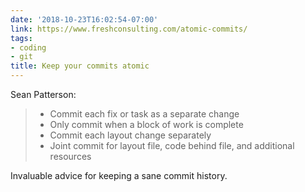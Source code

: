 ```yaml
---
date: '2018-10-23T16:02:54-07:00'
link: https://www.freshconsulting.com/atomic-commits/
tags:
- coding
- git
title: Keep your commits atomic
---
```


Sean Patterson:

>- Commit each fix or task as a separate change
>- Only commit when a block of work is complete
>- Commit each layout change separately
>- Joint commit for layout file, code behind file, and additional resources

Invaluable advice for keeping a sane commit history.
